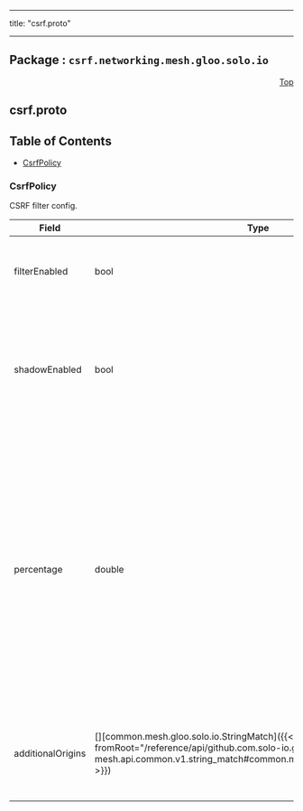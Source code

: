 
---

title: "csrf.proto"

---

## Package : `csrf.networking.mesh.gloo.solo.io`



<a name="top"></a>

<a name="API Reference for csrf.proto"></a>
<p align="right"><a href="#top">Top</a></p>

## csrf.proto


## Table of Contents
  - [CsrfPolicy](#csrf.networking.mesh.gloo.solo.io.CsrfPolicy)







<a name="csrf.networking.mesh.gloo.solo.io.CsrfPolicy"></a>

### CsrfPolicy
CSRF filter config.


| Field | Type | Label | Description |
| ----- | ---- | ----- | ----------- |
| filterEnabled | bool |  | Specifies that CSRF policies will be evaluated, tracked and enforced. |
  | shadowEnabled | bool |  | Specifies that CSRF policies will be evaluated and tracked, but not enforced.<br>This is intended to be used when ``filter_enabled`` is false and will be ignored otherwise. |
  | percentage | double |  | Specifies the % of requests for which the CSRF filter is enabled or when shadow mode is enabled the % of requests evaluated and tracked, but not enforced.<br>If filter_enabled or shadow_enabled is true. Envoy will lookup the runtime key to get the percentage of requests to filter.<br>.. note:: This field defaults to 100 |
  | additionalOrigins | [][common.mesh.gloo.solo.io.StringMatch]({{< versioned_link_path fromRoot="/reference/api/github.com.solo-io.gloo-mesh.api.common.v1.string_match#common.mesh.gloo.solo.io.StringMatch" >}}) | repeated | Specifies additional source origins that will be allowed in addition to the destination origin. |
  




 <!-- end messages -->

 <!-- end enums -->

 <!-- end HasExtensions -->

 <!-- end services -->

